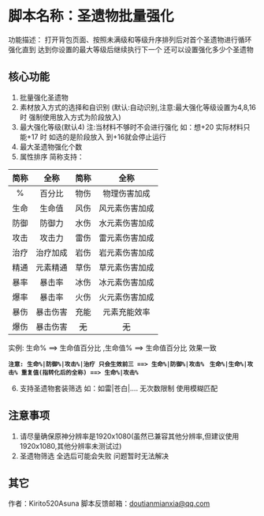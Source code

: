 # 脚本名称：圣遗物批量强化

功能描述： 打开背包页面、按照未满级和等级升序排列后对首个圣遗物进行循环强化直到 达到你设置的最大等级后继续执行下一个
还可以设置强化多少个圣遗物

## 核心功能

1. 批量强化圣遗物
2. 素材放入方式的选择和自识别 (默认:自动识别,注意:最大强化等级设置为4,8,16时 强制使用放入方式为阶段放入)
3. 最大强化等级(默认4) 注:当材料不够时不会进行强化 如：想+20 实际材料只能+17 时 如选的是阶段放入 到+16就会停止运行
4. 最大圣遗物强化个数
5. 属性排序 简称支持：

| 简称 |  全称  |  简称   |   全称    |
|:--:|:----:|:-----:|:-------:|
| %  | 百分比  |  物伤   | 物理伤害加成  |   
| 生命 | 生命值  |  风伤   | 风元素伤害加成 |          
| 防御 | 防御力  |  水伤   | 水元素伤害加成 |       
| 攻击 | 攻击力  |  雷伤   | 雷元素伤害加成 |  
| 治疗 | 治疗加成 |  岩伤   | 岩元素伤害加成 |    
| 精通 | 元素精通 |  草伤   | 草元素伤害加成 |   
| 暴率 | 暴击率  |  冰伤   | 冰元素伤害加成 |
| 爆率 | 暴击率  |  火伤   | 火元素伤害加成 |
| 暴伤 | 暴击伤害 |  充能   | 元素充能效率  |
| 爆伤 | 暴击伤害 | ~~无~~ |  ~~无~~  |

实例: 生命% ==> 生命值百分比 ,生命值% ==> 生命值百分比 效果一致

**`注意: 生命%|防御%|攻击%|治疗 只会生效前三 ==> 生命%|防御%|攻击%`**
**` 生命%|生命%|攻击% 重复值(指转化后的全称) ==> 生命%|攻击%`**

6. 支持圣遗物套装筛选 如：如雷|苍白|.... 无次数限制 使用模糊匹配

## 注意事项

1. 请尽量确保原神分辨率是1920x1080(虽然已兼容其他分辨率,但建议使用1920x1080,其他分辨率未测试过)
2. 圣遗物筛选 全选后可能会失败 问题暂时无法解决

## 其它

作者：Kirito520Asuna
脚本反馈邮箱：doutianmianxia@qq.com